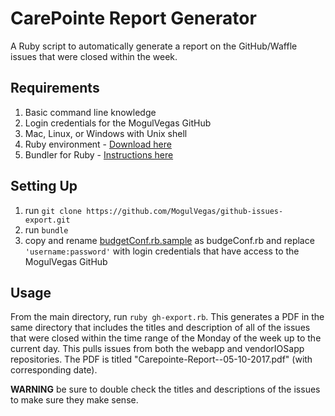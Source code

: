 # CarePointe Report Generator
A Ruby script to automatically generate a report on the GitHub/Waffle issues that were closed within the week.

## Requirements
1. Basic command line knowledge
2. Login credentials for the MogulVegas GitHub
2. Mac, Linux, or Windows with Unix shell
3. Ruby environment - [Download here](https://rvm.io/)
4. Bundler for Ruby - [Instructions here](http://bundler.io/)
## Setting Up
1. run `git clone https://github.com/MogulVegas/github-issues-export.git`
2. run `bundle`
3. copy and rename [budgetConf.rb.sample](https://github.com/MogulVegas/github-issues-export/blob/master/budgetConf.rb.sample) as budgeConf.rb and replace `'username:password'` with  login credentials that have access to the MogulVegas GitHub
## Usage
From the main directory, run `ruby gh-export.rb`. This generates a PDF in the same directory that includes the titles and description of all of the issues that were closed within the time range of the Monday of the week up to the current day. This pulls issues from both the webapp and vendorIOSapp repositories. The PDF is titled "Carepointe-Report--05-10-2017.pdf" (with corresponding date).

**WARNING** be sure to double check the titles and descriptions of the issues to make sure they make sense. 